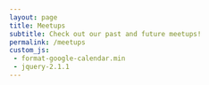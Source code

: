```yaml
---
layout: page
title: Meetups
subtitle: Check out our past and future meetups!
permalink: /meetups
custom_js:
 - format-google-calendar.min
 - jquery-2.1.1
---
```


<ul id="events-upcoming">
</ul>
<ul id="events-past">
</ul>

<script>
formatGoogleCalendar.init({
        calendarUrl: 'https://www.googleapis.com/calendar/v3/calendars/knox3dp%40gmail.com/events?timeMin=2015-06-03T10%3A00%3A00-04%3A00&key=AIzaSyC39nF_t-bAogVVXR9dLGLiSEDywUt7Fgc',
        past: true,
        upcoming: true,
        sameDayTimes: true,
        pastTopN: 1,
        upcomingTopN: -1,
        itemsTagName: 'li',
        upcomingSelector: '#events-upcoming',
        pastSelector: '#events-past',
        upcomingHeading: '<h2>Upcoming events</h2>',
        pastHeading: '<h2>Past events</h2>',
        format: ['*date*', ': ', '*summary*', ' <br/> ', '*description*', '<ol>', '*location*', '</ol>']
});
</script>
